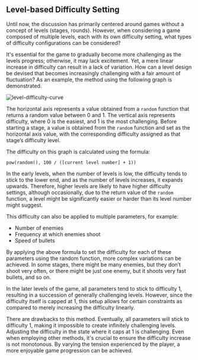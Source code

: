 ## Level-based Difficulty Setting

Until now, the discussion has primarily centered around games without a concept of levels (stages, rounds). However, when considering a game composed of multiple levels, each with its own difficulty setting, what types of difficulty configurations can be considered?

It's essential for the game to gradually become more challenging as the levels progress; otherwise, it may lack excitement. Yet, a mere linear increase in difficulty can result in a lack of variation. How can a level design be devised that becomes increasingly challenging with a fair amount of fluctuation? As an example, the method using the following graph is demonstrated.

<img src="https://chart.googleapis.com/chart?cht=lc&chs=400x300&chd=t:-1|-1|-1|-1|-1&chdl=STAGE1|STAGE10|STAGE50|STAGE100|STAGE200&chco=4444CC,44CCCC,44CC44,CCCC44,CC4444&chxr=0,0,1,0.2|1,0,1,0.2&chfd=0,x,0,1,0.01,(x^100)*100|1,x,0,1,0.01,(x^10)*100|2,x,0,1,0.01,(x^2)*100|3,x,0,1,0.01,(x^1)*100|4,x,0,1,0.01,(x^.5)*100&chxt=x,y,x,y&chxl=2:|random|3:|difficulty&chxp=2,50|3,50" alt="level-difficulty-curve" />

The horizontal axis represents a value obtained from a `random` function that returns a random value between 0 and 1. The vertical axis represents difficulty, where 0 is the easiest, and 1 is the most challenging. Before starting a stage, a value is obtained from the `random` function and set as the horizontal axis value, with the corresponding difficulty assigned as that stage’s difficulty level.

The difficulty on this graph is calculated using the formula:

```
pow(random(), 100 / ([current level number] + 1))
```

In the early levels, when the number of levels is low, the difficulty tends to stick to the lower end, and as the number of levels increases, it expands upwards. Therefore, higher levels are likely to have higher difficulty settings, although occasionally, due to the return value of the `random` function, a level might be significantly easier or harder than its level number might suggest.

This difficulty can also be applied to multiple parameters, for example:

- Number of enemies
- Frequency at which enemies shoot
- Speed of bullets

By applying the above formula to set the difficulty for each of these parameters using the random function, more complex variations can be achieved. In some stages, there might be many enemies, but they don’t shoot very often, or there might be just one enemy, but it shoots very fast bullets, and so on.

In the later levels of the game, all parameters tend to stick to difficulty 1, resulting in a succession of generally challenging levels. However, since the difficulty itself is capped at 1, this setup allows for certain constraints as compared to merely increasing the difficulty linearly.

There are drawbacks to this method. Eventually, all parameters will stick to difficulty 1, making it impossible to create infinitely challenging levels. Adjusting the difficulty in the state where it caps at 1 is challenging. Even when employing other methods, it's crucial to ensure the difficulty increase is not monotonous. By varying the tension experienced by the player, a more enjoyable game progression can be achieved.
